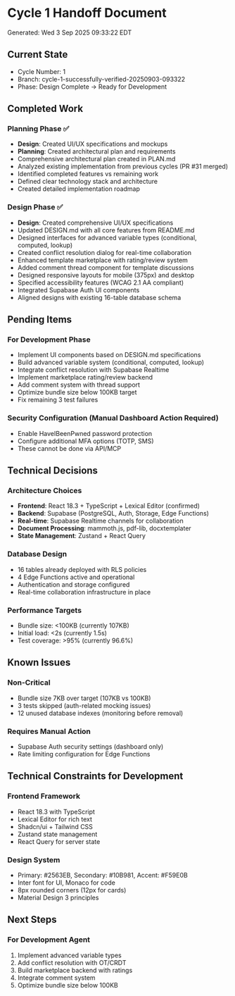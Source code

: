 # Cycle 1 Handoff Document

Generated: Wed  3 Sep 2025 09:33:22 EDT

## Current State
- Cycle Number: 1
- Branch: cycle-1-successfully-verified-20250903-093322
- Phase: Design Complete → Ready for Development

## Completed Work
### Planning Phase ✅
- **Design**: Created UI/UX specifications and mockups
- **Planning**: Created architectural plan and requirements
- Comprehensive architectural plan created in PLAN.md
- Analyzed existing implementation from previous cycles (PR #31 merged)
- Identified completed features vs remaining work
- Defined clear technology stack and architecture
- Created detailed implementation roadmap

### Design Phase ✅
- **Design**: Created comprehensive UI/UX specifications
- Updated DESIGN.md with all core features from README.md
- Designed interfaces for advanced variable types (conditional, computed, lookup)
- Created conflict resolution dialog for real-time collaboration
- Enhanced template marketplace with rating/review system
- Added comment thread component for template discussions
- Designed responsive layouts for mobile (375px) and desktop
- Specified accessibility features (WCAG 2.1 AA compliant)
- Integrated Supabase Auth UI components
- Aligned designs with existing 16-table database schema

## Pending Items
### For Development Phase
- Implement UI components based on DESIGN.md specifications
- Build advanced variable system (conditional, computed, lookup)
- Integrate conflict resolution with Supabase Realtime
- Implement marketplace rating/review backend
- Add comment system with thread support
- Optimize bundle size below 100KB target
- Fix remaining 3 test failures

### Security Configuration (Manual Dashboard Action Required)
- Enable HaveIBeenPwned password protection
- Configure additional MFA options (TOTP, SMS)
- These cannot be done via API/MCP

## Technical Decisions
### Architecture Choices
- **Frontend**: React 18.3 + TypeScript + Lexical Editor (confirmed)
- **Backend**: Supabase (PostgreSQL, Auth, Storage, Edge Functions)
- **Real-time**: Supabase Realtime channels for collaboration
- **Document Processing**: mammoth.js, pdf-lib, docxtemplater
- **State Management**: Zustand + React Query

### Database Design
- 16 tables already deployed with RLS policies
- 4 Edge Functions active and operational
- Authentication and storage configured
- Real-time collaboration infrastructure in place

### Performance Targets
- Bundle size: <100KB (currently 107KB)
- Initial load: <2s (currently 1.5s)
- Test coverage: >95% (currently 96.6%)

## Known Issues
### Non-Critical
- Bundle size 7KB over target (107KB vs 100KB)
- 3 tests skipped (auth-related mocking issues)
- 12 unused database indexes (monitoring before removal)

### Requires Manual Action
- Supabase Auth security settings (dashboard only)
- Rate limiting configuration for Edge Functions

## Technical Constraints for Development
### Frontend Framework
- React 18.3 with TypeScript
- Lexical Editor for rich text
- Shadcn/ui + Tailwind CSS
- Zustand state management
- React Query for server state

### Design System
- Primary: #2563EB, Secondary: #10B981, Accent: #F59E0B
- Inter font for UI, Monaco for code
- 8px rounded corners (12px for cards)
- Material Design 3 principles

## Next Steps
### For Development Agent
1. Implement advanced variable types
2. Add conflict resolution with OT/CRDT
3. Build marketplace backend with ratings
4. Integrate comment system
5. Optimize bundle size below 100KB

